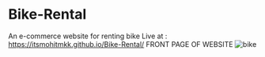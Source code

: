 # Bike-Rental
An e-commerce website for renting bike
Live at : https://itsmohitmkk.github.io/Bike-Rental/
FRONT PAGE OF WEBSITE
![bike](https://user-images.githubusercontent.com/74761614/104839164-6e869180-58e5-11eb-9d22-72c2fc95b477.jpeg)
